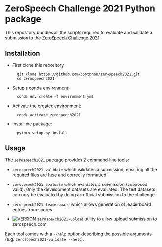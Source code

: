 # ZeroSpeech Challenge 2021 Python package


This repository bundles all the scripts required to evaluate and validate a
submission to the [ZeroSpeech Challenge 2021](https://zerospeech.com/2021).

## Installation

* First clone this repository

        git clone https://github.com/bootphon/zerospeech2021.git
        cd zerospeech2021

* Setup a conda environment:

        conda env create -f environment.yml

* Activate the created environment:

        conda activate zerospeech2021

* Install the package:

        python setup.py install

## Usage

The `zerospeech2021` package provides 2 command-line tools:

* `zerospeech2021-validate` which validates a submission, ensuring all the
  required files are here and correctly formatted.

* `zerospeech2021-evaluate` which evaluates a submission (supposed valid). Only
  the development datasets are evaluated. The test datasets can only be
  evaluated by doing an official submission to the challenge.

* `zerospeech2021-leaderboard` which allows generation of leaderboard entries from scores.

* ![VERSION](https://img.shields.io/badge/-WIP-red) `zerospeech2021-upload` utility to allow upload submission to zerospeech.com.

Each tool comes with a `--help` option describing the possible arguments (e.g.
`zerospeech2021-validate --help`).
